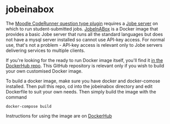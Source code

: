 # jobeinabox

The [Moodle CodeRunner question type plugin](https://moodle.org/plugins/qtype_coderunner) requires a [Jobe server](https://github.com/trampgeek) on which to run student-submitted jobs. [JobeInABox](https://hub.docker.com/r/trampgeek/jobeinabox/) is a Docker image that provides a basic Jobe server that runs all the standard languages but does not have a mysql server installed so cannot use API-key access. For normal use, that's not a problem - API-key access is relevant only to Jobe servers delivering services to multiple clients.

If you're looking for the ready to run Docker image itself, you'll find it [in the DockerHub repo](https://hub.docker.com/r/trampgeek/jobeinabox/). This GitHub repository is relevant only if you wish to build your own
customised Docker image.

To build a docker image, make sure you have docker and docker-comose installed. Then pull this repo, cd into the jobeinabox directory and edit Dockerfile to suit your own needs. Then simply build the image with the command

    docker-compose build
    
Instructions for using the image are on [DockerHub](https://hub.docker.com/r/trampgeek/jobeinabox/)
